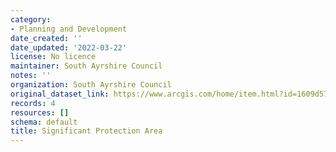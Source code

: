 ```yaml
---
category:
- Planning and Development
date_created: ''
date_updated: '2022-03-22'
license: No licence
maintainer: South Ayrshire Council
notes: ''
organization: South Ayrshire Council
original_dataset_link: https://www.arcgis.com/home/item.html?id=1609d57bcd174191bffdeef19541fe1c
records: 4
resources: []
schema: default
title: Significant Protection Area
---
```


